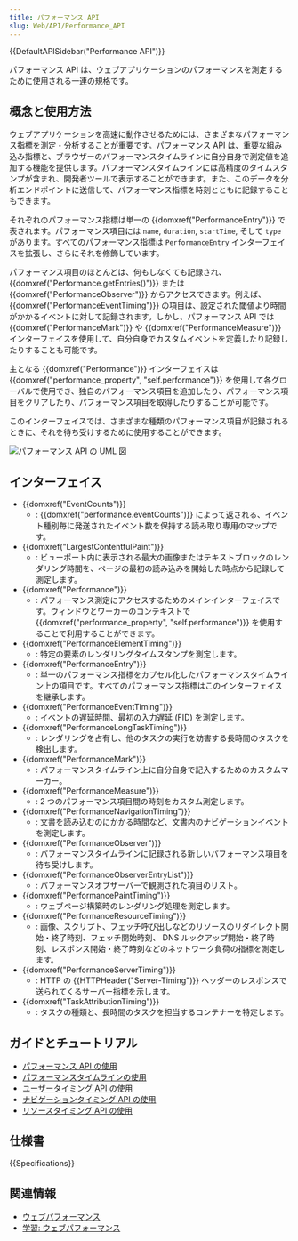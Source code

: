 ```yaml
---
title: パフォーマンス API
slug: Web/API/Performance_API
---
```


{{DefaultAPISidebar("Performance API")}}

パフォーマンス API は、ウェブアプリケーションのパフォーマンスを測定するために使用される一連の規格です。

## 概念と使用方法

ウェブアプリケーションを高速に動作させるためには、さまざまなパフォーマンス指標を測定・分析することが重要です。パフォーマンス API は、重要な組み込み指標と、ブラウザーのパフォーマンスタイムラインに自分自身で測定値を追加する機能を提供します。パフォーマンスタイムラインには高精度のタイムスタンプが含まれ、開発者ツールで表示することができます。また、このデータを分析エンドポイントに送信して、パフォーマンス指標を時刻とともに記録することもできます。

それぞれのパフォーマンス指標は単一の {{domxref("PerformanceEntry")}} で表されます。パフォーマンス項目には `name`, `duration`, `startTime`, そして `type` があります。すべてのパフォーマンス指標は `PerformanceEntry` インターフェイスを拡張し、さらにそれを修飾しています。

パフォーマンス項目のほとんどは、何もしなくても記録され、{{domxref("Performance.getEntries()")}} または {{domxref("PerformanceObserver")}} からアクセスできます。例えば、 {{domxref("PerformanceEventTiming")}} の項目は、設定された閾値より時間がかかるイベントに対して記録されます。しかし、パフォーマンス API では {{domxref("PerformanceMark")}} や {{domxref("PerformanceMeasure")}} インターフェイスを使用して、自分自身でカスタムイベントを定義したり記録したりすることも可能です。

主となる {{domxref("Performance")}} インターフェイスは {{domxref("performance_property", "self.performance")}} を使用して各グローバルで使用でき、独自のパフォーマンス項目を追加したり、パフォーマンス項目をクリアしたり、パフォーマンス項目を取得したりすることが可能です。

このインターフェイスでは、さまざまな種類のパフォーマンス項目が記録されるときに、それを待ち受けするために使用することができます。

![パフォーマンス API の UML 図](diagram.svg)

## インターフェイス

- {{domxref("EventCounts")}}
  - :  {{domxref("performance.eventCounts")}} によって返される、イベント種別毎に発送されたイベント数を保持する読み取り専用のマップです。
- {{domxref("LargestContentfulPaint")}}
  - : ビューポート内に表示される最大の画像またはテキストブロックのレンダリング時間を、ページの最初の読み込みを開始した時点から記録して測定します。
- {{domxref("Performance")}}
  - : パフォーマンス測定にアクセスするためのメインインターフェイスです。ウィンドウとワーカーのコンテキストで {{domxref("performance_property", "self.performance")}} を使用することで利用することができます。
- {{domxref("PerformanceElementTiming")}}
  - : 特定の要素のレンダリングタイムスタンプを測定します。
- {{domxref("PerformanceEntry")}}
  - : 単一のパフォーマンス指標をカプセル化したパフォーマンスタイムライン上の項目です。すべてのパフォーマンス指標はこのインターフェイスを継承します。
- {{domxref("PerformanceEventTiming")}}
  - : イベントの遅延時間、最初の入力遅延 (FID) を測定します。
- {{domxref("PerformanceLongTaskTiming")}}
  - : レンダリングを占有し、他のタスクの実行を妨害する長時間のタスクを検出します。
- {{domxref("PerformanceMark")}}
  - : パフォーマンスタイムライン上に自分自身で記入するためのカスタムマーカー。
- {{domxref("PerformanceMeasure")}}
  - : 2 つのパフォーマンス項目間の時刻をカスタム測定します。
- {{domxref("PerformanceNavigationTiming")}}
  - : 文書を読み込むのにかかる時間など、文書内のナビゲーションイベントを測定します。
- {{domxref("PerformanceObserver")}}
  - : パフォーマンスタイムラインに記録される新しいパフォーマンス項目を待ち受けします。
- {{domxref("PerformanceObserverEntryList")}}
  - : パフォーマンスオブザーバーで観測された項目のリスト。
- {{domxref("PerformancePaintTiming")}}
  - : ウェブページ構築時のレンダリング処理を測定します。
- {{domxref("PerformanceResourceTiming")}}
  - : 画像、スクリプト、フェッチ呼び出しなどのリソースのリダイレクト開始・終了時刻、フェッチ開始時刻、 DNS ルックアップ開始・終了時刻、レスポンス開始・終了時刻などのネットワーク負荷の指標を測定します。
- {{domxref("PerformanceServerTiming")}}
  - : HTTP の {{HTTPHeader("Server-Timing")}} ヘッダーのレスポンスで送られてくるサーバー指標を示します。
- {{domxref("TaskAttributionTiming")}}
  - : タスクの種類と、長時間のタスクを担当するコンテナーを特定します。

## ガイドとチュートリアル

- [パフォーマンス API の使用](/ja/docs/Web/API/Performance_API/Using_the_Performance_API)
- [パフォーマンスタイムラインの使用](/ja/docs/Web/API/Performance_Timeline/Using_Performance_Timeline)
- [ユーザータイミング API の使用](/ja/docs/Web/API/User_Timing_API/Using_the_User_Timing_API)
- [ナビゲーションタイミング API の使用](/ja/docs/Web/API/Navigation_timing_API/Using_Navigation_Timing)
- [リソースタイミング API の使用](/ja/docs/Web/API/Resource_Timing_API/Using_the_Resource_Timing_API)

## 仕様書

{{Specifications}}

## 関連情報

- [ウェブパフォーマンス](/ja/docs/Web/Performance)
- [学習: ウェブパフォーマンス](/ja/docs/Learn/Performance)
